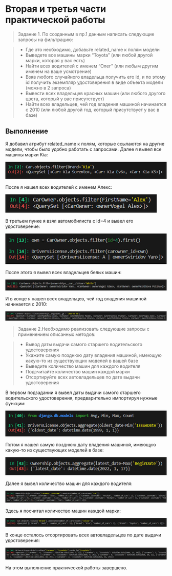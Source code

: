 # Вторая и третья части практической работы

>Задание 1. По созданным в пр.1 данным написать следующие запросы на фильтрацию:

>* Где это необходимо, добавьте related_name к полям модели
>* Выведете все машины марки “Toyota” (или любой другой марки, которая у вас есть)
>* Найти всех водителей с именем “Олег” (или любым другим именем на ваше усмотрение)
>* Взяв любого случайного владельца получить его id, и по этому id получить экземпляр удостоверения в виде объекта модели (можно в 2 запроса)
>* Вывести всех владельцев красных машин (или любого другого цвета, который у вас присутствует)
>* Найти всех владельцев, чей год владения машиной начинается с 2010 (или любой другой год, который присутствует у вас в базе)

## Выполнение

Я добавил атрибут related_name к полям, которые ссылаются на другие модели, чтобы было удобно работать с запросами. Далее я вывел все машины марки Kia:

![Все марки машин Kia](pics/2_1.jpg "Все марки машин Kia")

После я нашел всех водителей с именем Алекс:

![Все водители с именем Ян](pics/2_2.jpg "Все водители с именем Ян")

В третьем пунке я взял автомобилиста с id=4 и вывел его удостоверение:

![Удостоверение водителя](pics/2_3.jpg "Удостоверение водителя")

После этого я вывел всех владельцев белых машин:

![Владельцы белых машин](pics/2_4.jpg "Владельцы белых машин")

И в конце я нашел всех владельцев, чей год владения машиной начинается с 2010:

![Список владельцев](pics/2_5.jpg "Список владельцев")

>Задание 2.Необходимо реализовать следующие запросы c применением описанных методов:

>* Вывод даты выдачи самого старшего водительского удостоверения
>* Укажите самую позднюю дату владения машиной, имеющую какую-то из существующих моделей в вашей базе
>* Выведите количество машин для каждого водителя
>* Подсчитайте количество машин каждой марки
>* Отсортируйте всех автовладельцев по дате выдачи удостоверения 

В первом подзадании я вывел даты выдачи самого старшего водительского удостоверения, предварительно импортируя нужные функции:

![Водительское удостоверение](pics/2_6.jpg "Водительское удостоверение")

Потом я нашел самую позднюю дату владения машиной, имеющую какую-то из существующих моделей в базе:

![Свежая дата](pics/2_7.jpg "Свежая дата")

Далее я вывел количество машин для каждого водителя:

![Списки машин](pics/2_8.jpg "Списки машин")

Здесь я посчитал количество машин каждой марки:

![Списки марок](pics/2_9.jpg "Списки марок")

В конце осталось отсортировать всех автовладельцев по дате выдачи удостоверения:

![Сорт владельцев](pics/2_10.jpg "Сорт владельцев")

На этом выполнение практической работы завершено.